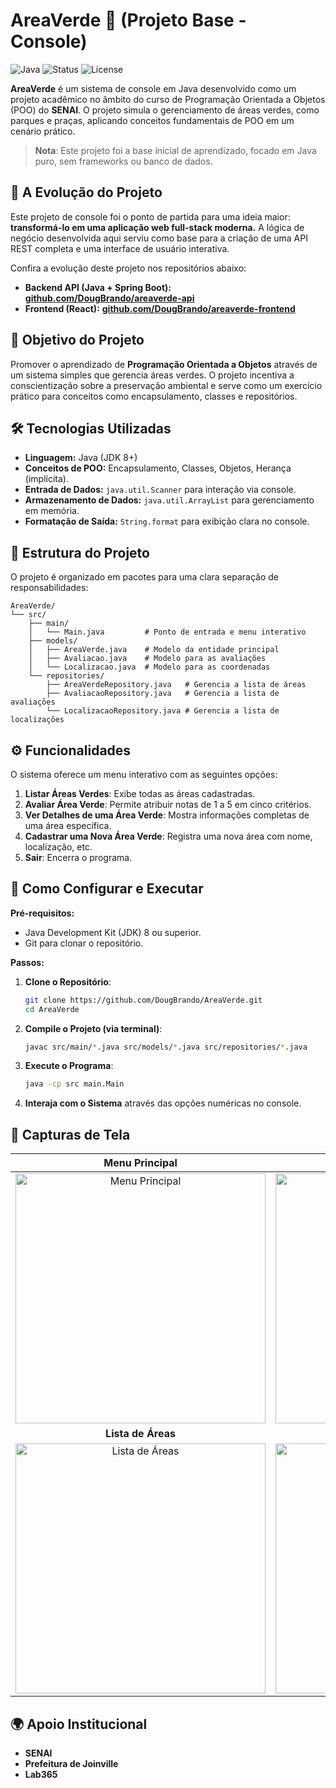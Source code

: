 # AreaVerde 🌳 (Projeto Base - Console)

![Java](https://img.shields.io/badge/Java-ED8B00?style=for-the-badge&logo=openjdk&logoColor=white)
![Status](https://img.shields.io/badge/Status-Projeto_Acadêmico-blue?style=for-the-badge)
![License](https://img.shields.io/badge/License-MIT-yellow?style=for-the-badge)

**AreaVerde** é um sistema de console em Java desenvolvido como um projeto acadêmico no âmbito do curso de Programação Orientada a Objetos (POO) do **SENAI**. O projeto simula o gerenciamento de áreas verdes, como parques e praças, aplicando conceitos fundamentais de POO em um cenário prático.

> **Nota**: Este projeto foi a base inicial de aprendizado, focado em Java puro, sem frameworks ou banco de dados.

## 🚀 A Evolução do Projeto

Este projeto de console foi o ponto de partida para uma ideia maior: **transformá-lo em uma aplicação web full-stack moderna.** A lógica de negócio desenvolvida aqui serviu como base para a criação de uma API REST completa e uma interface de usuário interativa.

Confira a evolução deste projeto nos repositórios abaixo:

* **Backend API (Java + Spring Boot):** **[github.com/DougBrando/areaverde-api](https://github.com/DougBrando/areaverde-api)**
* **Frontend (React):** **[github.com/DougBrando/areaverde-frontend](https://github.com/DougBrando/areaverde-frontend)**

## 🎯 Objetivo do Projeto

Promover o aprendizado de **Programação Orientada a Objetos** através de um sistema simples que gerencia áreas verdes. O projeto incentiva a conscientização sobre a preservação ambiental e serve como um exercício prático para conceitos como encapsulamento, classes e repositórios.

## 🛠️ Tecnologias Utilizadas

* **Linguagem:** Java (JDK 8+)
* **Conceitos de POO:** Encapsulamento, Classes, Objetos, Herança (implícita).
* **Entrada de Dados:** `java.util.Scanner` para interação via console.
* **Armazenamento de Dados:** `java.util.ArrayList` para gerenciamento em memória.
* **Formatação de Saída:** `String.format` para exibição clara no console.

## 📂 Estrutura do Projeto

O projeto é organizado em pacotes para uma clara separação de responsabilidades:

```
AreaVerde/
└── src/
    ├── main/
    │   └── Main.java         # Ponto de entrada e menu interativo
    ├── models/
    │   ├── AreaVerde.java    # Modelo da entidade principal
    │   ├── Avaliacao.java    # Modelo para as avaliações
    │   └── Localizacao.java  # Modelo para as coordenadas
    └── repositories/
        ├── AreaVerdeRepository.java   # Gerencia a lista de áreas
        ├── AvaliacaoRepository.java   # Gerencia a lista de avaliações
        └── LocalizacaoRepository.java # Gerencia a lista de localizações
```

## ⚙️ Funcionalidades

O sistema oferece um menu interativo com as seguintes opções:

1.  **Listar Áreas Verdes**: Exibe todas as áreas cadastradas.
2.  **Avaliar Área Verde**: Permite atribuir notas de 1 a 5 em cinco critérios.
3.  **Ver Detalhes de uma Área Verde**: Mostra informações completas de uma área específica.
4.  **Cadastrar uma Nova Área Verde**: Registra uma nova área com nome, localização, etc.
5.  **Sair**: Encerra o programa.

## 🚀 Como Configurar e Executar

**Pré-requisitos:**
* Java Development Kit (JDK) 8 ou superior.
* Git para clonar o repositório.

**Passos:**
1.  **Clone o Repositório**:
    ```bash
    git clone https://github.com/DougBrando/AreaVerde.git
    cd AreaVerde
    ```

2.  **Compile o Projeto (via terminal)**:
    ```bash
    javac src/main/*.java src/models/*.java src/repositories/*.java
    ```

3.  **Execute o Programa**:
    ```bash
    java -cp src main.Main
    ```
4.  **Interaja com o Sistema** através das opções numéricas no console.

## 📸 Capturas de Tela

| Menu Principal | Cadastro de Área | Avaliação de Área |
| :---: | :---: | :---: |
| <img width="400" alt="Menu Principal" src="https://github.com/user-attachments/assets/8209a214-b4ed-48a8-beb0-ba292a28a021" /> | <img width="400" alt="Cadastro de Área" src="https://github.com/user-attachments/assets/2cd938b3-98de-45d0-b916-b0872f569514" /> | <img width="400" alt="Avaliação de Área" src="https://github.com/user-attachments/assets/84ef490e-610c-44b5-8105-4c21e14fc0a8" /> |
| **Lista de Áreas** | **Detalhes de Área** |
| <img width="400" alt="Lista de Áreas" src="https://github.com/user-attachments/assets/f384d76a-372d-4125-992a-6267a3088033" /> | <img width="400" alt="Detalhes de Área" src="https://github.com/user-attachments/assets/a01e0842-fdb5-4be2-953b-2d40440a4cb1" /> |

## 🌍 Apoio Institucional

* **SENAI**
* **Prefeitura de Joinville**
* **Lab365**
